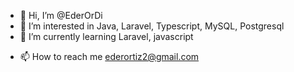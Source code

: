 - 👋 Hi, I’m @EderOrDi
- 👀 I’m interested in Java, Laravel, Typescript, MySQL, Postgresql
- 🌱 I’m currently learning Laravel, javascript
<!--- - 💞️ I’m looking to collaborate on ... --->
- 📫 How to reach me ederortiz2@gmail.com

<!---
EderOrDi/EderOrDi is a ✨ special ✨ repository because its `README.md` (this file) appears on your GitHub profile.
You can click the Preview link to take a look at your changes.
--->

